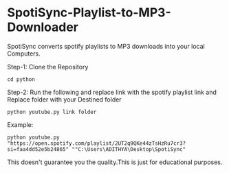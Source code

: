# SpotiSync-Playlist-to-MP3-Downloader

SpotiSync converts spotify playlists to MP3 downloads into your local Computers.

Step-1:
Clone the Repository 
```
cd python
```
Step-2:
Run the following and replace link with the spotify playlist link and Replace folder with your Destined folder

```
python youtube.py link folder
```
Example:

```
python youtube.py "https://open.spotify.com/playlist/2UT2q9QKe44zTsHzRu7cr3?si=faa4dd52e5b24865" ""C:\Users\ADITHYA\Desktop\SpotiSync"

``` 

This doesn't guarantee you the quality.This is just for educational purposes.


